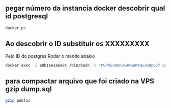 ## pegar número da instancia docker descobrir qual id postgresql
```bash
docker ps
```
## Ao descobrir o ID substituir os XXXXXXXXX
Pelo ID do postgres
Rodar o mando abaixo
```bash
docker exec -i a0b1ae1a6e8c /bin/bash -c "PGPASSWORD=AKwWM4Qu2GRppJ7 pg_dump --username whazing postgres" > dump.sql
```
## para compactar arquivo que foi criado na VPS gzip dump.sql
```bash
gzip public
```
